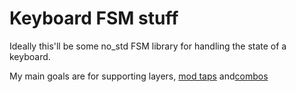 # Keyboard FSM stuff

Ideally this'll be some no_std FSM library for handling the state of a keyboard.

My main goals are for supporting layers, [mod
taps](https://github.com/qmk/qmk_firmware/blob/master/docs/mod_tap.md)
and[combos](https://github.com/qmk/qmk_firmware/blob/master/docs/feature_combo.md)
